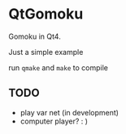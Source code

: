 QtGomoku
========

Gomoku in Qt4.

Just a simple example

run `qmake` and `make` to compile 

## TODO
* play var net (in development)
* computer player? : )
